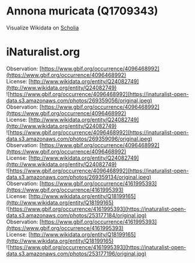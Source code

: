 
Annona muricata (Q1709343)
==========================
  
Visualize Wikidata on [Scholia](https://scholia.toolforge.org/taxon/Q1709343)
# iNaturalist.org
  
Observation: [https://www.gbif.org/occurrence/4096468992](https://www.gbif.org/occurrence/4096468992)  
License: [http://www.wikidata.org/entity/Q24082749](http://www.wikidata.org/entity/Q24082749)  
![https://www.gbif.org/occurrence/4096468992](https://inaturalist-open-data.s3.amazonaws.com/photos/269359056/original.jpeg)  
Observation: [https://www.gbif.org/occurrence/4096468992](https://www.gbif.org/occurrence/4096468992)  
License: [http://www.wikidata.org/entity/Q24082749](http://www.wikidata.org/entity/Q24082749)  
![https://www.gbif.org/occurrence/4096468992](https://inaturalist-open-data.s3.amazonaws.com/photos/269359096/original.jpeg)  
Observation: [https://www.gbif.org/occurrence/4096468992](https://www.gbif.org/occurrence/4096468992)  
License: [http://www.wikidata.org/entity/Q24082749](http://www.wikidata.org/entity/Q24082749)  
![https://www.gbif.org/occurrence/4096468992](https://inaturalist-open-data.s3.amazonaws.com/photos/269359134/original.jpeg)  
Observation: [https://www.gbif.org/occurrence/4161995393](https://www.gbif.org/occurrence/4161995393)  
License: [http://www.wikidata.org/entity/Q18199165](http://www.wikidata.org/entity/Q18199165)  
![https://www.gbif.org/occurrence/4161995393](https://inaturalist-open-data.s3.amazonaws.com/photos/253177184/original.jpg)  
Observation: [https://www.gbif.org/occurrence/4161995393](https://www.gbif.org/occurrence/4161995393)  
License: [http://www.wikidata.org/entity/Q18199165](http://www.wikidata.org/entity/Q18199165)  
![https://www.gbif.org/occurrence/4161995393](https://inaturalist-open-data.s3.amazonaws.com/photos/253177196/original.jpg)